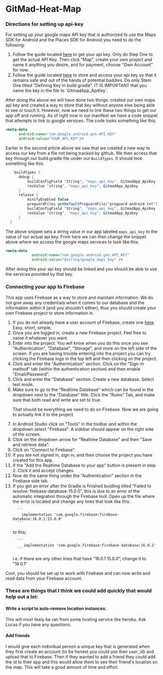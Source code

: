 # GitMad-Heat-Map

<h3>Directions for setting up api-key</h3>
  <p>For setting up your google maps API key that is authorized to use the Maps SDK for Android and the Places SDK for Android you need to do the following:</p>
  <ol>
    <li>Follow the guide located <a href="https://developers.google.com/maps/documentation/android-sdk/signup">here</a> to get your api key. Only do Step One to get the actual API Key. Then click "Map", create your own project and name it anything you desire, and for payment, choose "Own Account" for now.</li>
    <li>Follow the guide located <a href="https://medium.com/code-better/hiding-api-keys-from-your-android-repository-b23f5598b906">here</a> to store and access your api key so that it remains safe and out of the hands of potential baddies. Do only Stem One titled "Defining Key in build.gradle". IT IS IMPORTANT that you name the key in the file to `GitmadApp_ApiKey`.</li>
  </ol>
  <p>After doing the above we will have done two things: created our own maps api key and created a way to store that key without anyone else being able to see or touch it. However, now we need to link these two things to get our app off and running.
  As of right now in our manifest we have a code snippet that attempts to link to google services. The code looks something like this:
  
  ```xml
  <meta-data
        android:name="com.google.android.geo.API_KEY"
        android:value="YOUR_API_KEY"/>
  ```
  Earlier in the second article above we saw that we created a new way to access our key from a file not being tracked by github.  We then access that key through our build.gradle file under our `BuildTypes`. It should look something like this:
  
  ```java
      buildTypes {
        debug {
            buildConfigField 'String', "maps_api_key", GitmadApp_ApiKey
            resValue 'string', "maps_api_key", GitmadApp_ApiKey
        }
        release {
            minifyEnabled false
            proguardFiles getDefaultProguardFile('proguard-android.txt'), 'proguard-rules.pro'
            buildConfigField 'String', "maps_api_key", GitmadApp_ApiKey
            resValue 'string', "maps_api_key", GitmadApp_ApiKey
        }
    }
```
The above snippet sets a string value in our app labeled `maps_api_key` to the value of our actual api key. From here we can then change the snippet above where we access the google maps services to look like this:
  
```xml
<meta-data
            android:name="com.google.android.geo.API_KEY"
            android:value="@string/google_maps_key" />
```

After doing this your api key should be linked and you should be able to use the services provided by that key.
  
<div>
  <h3>Connecting your app to Firebase</h3>
  <p>This app uses Firebase as a way to store and maintain information. We do not give away any credentials when it comes to our database and the information within it (and you shouldn't either), thus you should create your own Firebase project to store information in.</p>
  <ol>
    <li>If you do not already have a user account of Firebase, create one <a href="https://firebase.google.com/">here</a>. Easy, short, simple.</li>
    <li>Once you are logged in, create a new Firebase project. Feel free to name it whatever you want.</li>
    <li>Enter into the project. You will know when you do this once you see "Authentication", "Database", "Storage", and more on the left side of the screen. If you are having trouble entering into the project you can try clicking the Firebase logo in the top left and then clicking on the project.</li>
    <li>Click and enter the "Authentication" section. Click on the "Sign-in method" tab (within the authentication section) and then enable "Email/Password".</li>
    <li>Click and enter the "Database" section. Create a new database. Select test mode.</li>
    <li>Make sure to go to the "Realtime Database" which can be found in the dropdown next to the "Database" title. Click the "Rules" Tab, and make sure that both read and write are set to true.</li>
    <p>That should be everything we need to do on Firebase. Now we are going to actually link it to the project.</p>
    <li>In Android Studio click on "Tools" in the toolbar and within the dropdown select "Firebase". A sidebar should appear on the right side of the screen.</li>
    <li>Click on the dropdown arrow for "Realtime Database" and then "Save and retrieve data".</li>
    <li>Click on "Connect to Firebase".</li>
    <li>If you are not signed in, sign in, and then choose the project you have created for this app.</li>
    <li>If the "Add the Realtime Database to your app" button is present in step 2. Click it and accept changes.</li>
    <li>Now do the same thing under the "Authentication" section in the Firebase side tab.</li>
    <li>If you get an error after the Gradle is finished buidling titled "Failed to resolve: firebase-database-15.0.0", this is due to an error of the automatic integration through the Firebase tool. Open up the file where the error is located and change any lines that look like this:
      
      ```
        implementation 'com.google.firebase:firebase-database:16.0.1:15.0.0'
      ```
 
 to this:
 
      ```
         implementation 'com.google.firebase:firebase-database:16.0.1'
      ```
      
  i.e. if there are any other lines that have "16.0.1:15.0.0", change it to "16.0.1"
  </ol>
  <p>Cool, you should be set up to work with Firebase and can now write and read data from your Firebase account.</p>
</div>
  
<div>
  <h3>These are things that I think we could add quickly that would help out a lot:</h3>
   <div>
    <h4>Write a script to auto-remove location instances.</h4>
    <p>This will most likely be ran from some hosting service like heroku. Ask Lucas if you have any questions.</p>
  </div>
  <div>
    <h4>Add friends</h4>
    <p>I would give each individual person a unique key that is generated when they first create an account (to be honest you could use their user_id) and upload that to Firebase. Then if they wanted to add a friend they could add the id to their app and this would allow them to see their friend's location on the map. This will take a good amount of time and effort.</p>
</div>
 
